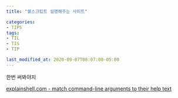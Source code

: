```yaml
---
title: "쉘스크립트 설명해주는 사이트"

categories:
- TIPS
tags:
- TIL
- TIS
- TIP

last_modified_at: 2020-09-07T08:07:00-05:00
---
```


한번 써봐야지

[explainshell.com - match command-line arguments to their help text](https://explainshell.com/)
